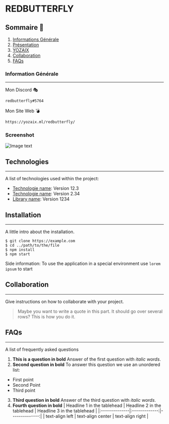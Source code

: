 # REDBUTTERFLY

## Sommaire 🤗
1. [Informations Générale](#general-info)
2. [Présentation](#technologies)
3. [YOZAIX](#installation)
4. [Collaboration](#collaboration)
5. [FAQs](#faqs)


### Information Générale
***

Mon Discord 🎭

```bash
redbutterfly#5764
```

Mon Site Web 💣 

```bash
https://yozaix.ml/redbutterfly/
```

### Screenshot
![Image text](https://zupimages.net/up/21/25/1avz.png)
## Technologies
***
A list of technologies used within the project:
* [Technologie name](https://example.com): Version 12.3 
* [Technologie name](https://example.com): Version 2.34
* [Library name](https://example.com): Version 1234
## Installation
***
A little intro about the installation. 
```
$ git clone https://example.com
$ cd ../path/to/the/file
$ npm install
$ npm start
```
Side information: To use the application in a special environment use ```lorem ipsum``` to start
## Collaboration
***
Give instructions on how to collaborate with your project.
> Maybe you want to write a quote in this part. 
> It should go over several rows?
> This is how you do it.
## FAQs
***
A list of frequently asked questions
1. **This is a question in bold**
Answer of the first question with _italic words_. 
2. __Second question in bold__ 
To answer this question we use an unordered list:
* First point
* Second Point
* Third point
3. **Third question in bold**
Answer of the third question with *italic words*.
4. **Fourth question in bold**
| Headline 1 in the tablehead | Headline 2 in the tablehead | Headline 3 in the tablehead |
|:--------------|:-------------:|--------------:|
| text-align left | text-align center | text-align right |
